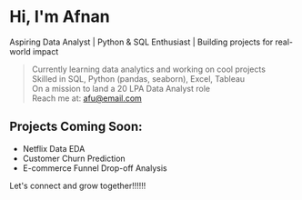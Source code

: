 # Hi, I'm Afnan
Aspiring Data Analyst | Python & SQL Enthusiast | Building projects for real-world impact  

>Currently learning data analytics and working on cool projects  
>Skilled in SQL, Python (pandas, seaborn), Excel, Tableau  
>On a mission to land a 20 LPA Data Analyst role  
>Reach me at: afu@email.com  

## Projects Coming Soon:
- Netflix Data EDA  
- Customer Churn Prediction  
- E-commerce Funnel Drop-off Analysis  

Let's connect and grow together!!!!!!
